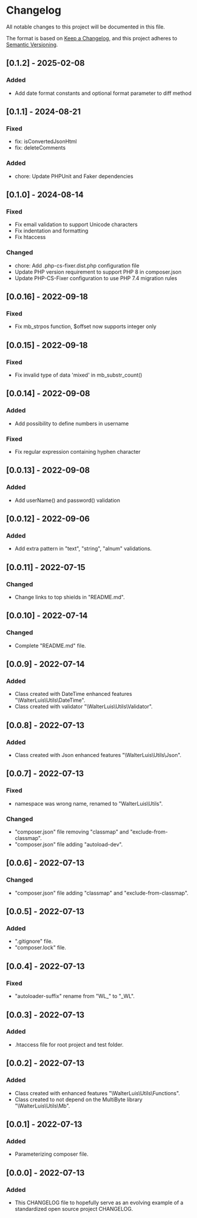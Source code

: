 # Changelog
All notable changes to this project will be documented in this file.

The format is based on [Keep a Changelog](https://keepachangelog.com/en/1.0.0/),
and this project adheres to [Semantic Versioning](https://semver.org/spec/v2.0.0.html).

## [0.1.2] - 2025-02-08
### Added
- Add date format constants and optional format parameter to diff method

## [0.1.1] - 2024-08-21
### Fixed
- fix: isConvertedJsonHtml
- fix: deleteComments
### Added
- chore: Update PHPUnit and Faker dependencies

## [0.1.0] - 2024-08-14
### Fixed
- Fix email validation to support Unicode characters
- Fix indentation and formatting
- Fix htaccess
### Changed
- chore: Add .php-cs-fixer.dist.php configuration file
- Update PHP version requirement to support PHP 8 in composer.json
- Update PHP-CS-Fixer configuration to use PHP 7.4 migration rules

## [0.0.16] - 2022-09-18
### Fixed
- Fix mb_strpos function, $offset now supports integer only

## [0.0.15] - 2022-09-18
### Fixed
- Fix invalid type of data 'mixed' in mb_substr_count()

## [0.0.14] - 2022-09-08
### Added
- Add possibility to define numbers in username
### Fixed
- Fix regular expression containing hyphen character

## [0.0.13] - 2022-09-08
### Added
- Add userName() and password() validation

## [0.0.12] - 2022-09-06
### Added
- Add extra pattern in "text", "string", "alnum" validations.

## [0.0.11] - 2022-07-15
### Changed
- Change links to top shields in "README.md".

## [0.0.10] - 2022-07-14
### Changed
- Complete "README.md" file.

## [0.0.9] - 2022-07-14
### Added
- Class created with DateTime enhanced features "\WalterLuis\Utils\DateTime".
- Class created with validator "\WalterLuis\Utils\Validator".

## [0.0.8] - 2022-07-13
### Added
- Class created with Json enhanced features "\WalterLuis\Utils\Json".

## [0.0.7] - 2022-07-13
### Fixed
- namespace was wrong name, renamed to "WalterLuis\Utils".
### Changed
- "composer.json" file removing "classmap" and "exclude-from-classmap".
- "composer.json" file adding "autoload-dev".

## [0.0.6] - 2022-07-13
### Changed
- "composer.json" file adding "classmap" and "exclude-from-classmap".

## [0.0.5] - 2022-07-13
### Added
- ".gitignore" file.
- "composer.lock" file.

## [0.0.4] - 2022-07-13
### Fixed
- "autoloader-suffix" rename from "WL_" to "_WL".

## [0.0.3] - 2022-07-13
### Added
- .htaccess file for root project and test folder.

## [0.0.2] - 2022-07-13
### Added
- Class created with enhanced features "\WalterLuis\Utils\Functions".
- Class created to not depend on the MultiByte library "\WalterLuis\Utils\Mb".

## [0.0.1] - 2022-07-13
### Added
- Parameterizing composer file.

## [0.0.0] - 2022-07-13
### Added
- This CHANGELOG file to hopefully serve as an evolving example of a standardized open source project CHANGELOG.